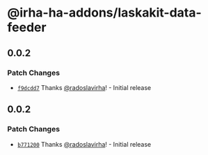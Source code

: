 # @irha-ha-addons/laskakit-data-feeder

## 0.0.2

### Patch Changes

- [`f9dcdd7`](https://github.com/radoslavirha/ha-addons/commit/f9dcdd773388c43e4d777f541abeedc2f3183f31) Thanks [@radoslavirha](https://github.com/radoslavirha)! - Initial release

## 0.0.2

### Patch Changes

- [`b771200`](https://github.com/radoslavirha/ha-addons/commit/b771200f366bfdcdddabd85830bb43af71667354) Thanks [@radoslavirha](https://github.com/radoslavirha)! - Initial release
